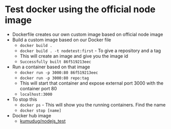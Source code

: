 # Test docker using the official node image

* Dockerfile creates our own custom image based on official node image
* Build a custom image based on our Docker file
   - `docker build .`
   - `docker build . -t nodetest:first` - To give a repository and a tag
   - This will create an image and give you the image id
   - `Successfully built 86f519213eec`
* Run a container based on that image
   - `docker run -p 3000:80 86f519213eec`
   - `docker run -p 3000:80 repo:tag`
   - This will start that container and expose external port 3000 with the container port 80
   - `localhost:3000` 
* To stop this
   - `docker ps` - This will show you the running containers. Find the name 
   - `docker stop [name]`
* Docker hub image
   - [kumudug/nodejs_test](https://hub.docker.com/repository/docker/kumudug/nodejs_test)
